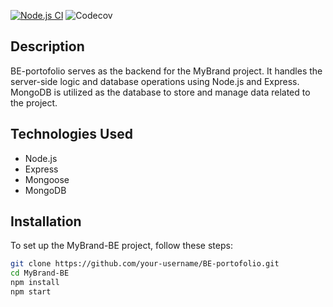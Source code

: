 [![Node.js CI](https://github.com/yvanddniyo/BE-portofolio-bloger/actions/workflows/nodeapi.yml/badge.svg)](https://github.com/yvanddniyo/BE-portofolio-bloger/actions/workflows/workflow.yml)
![Codecov](https://img.shields.io/codecov/c/github/yvanddniyo/BE-portofolio-bloger)

## Description

BE-portofolio serves as the backend for the MyBrand project. It handles the server-side logic and database operations using Node.js and Express. MongoDB is utilized as the database to store and manage data related to the project.

## Technologies Used

- Node.js
- Express
- Mongoose
- MongoDB

## Installation

To set up the MyBrand-BE project, follow these steps:

```bash
git clone https://github.com/your-username/BE-portofolio.git
cd MyBrand-BE
npm install
npm start
